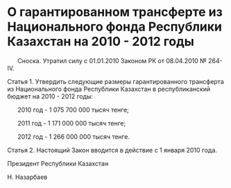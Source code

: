 # О гарантированном трансферте из Национального фонда Республики Казахстан на 2010 - 2012 годы

      Сноска. Утратил силу с 01.01.2010 Законом РК от 08.04.2010 № 264-IV.

Статья 1. Утвердить следующие размеры гарантированного трансферта из Национального фонда Республики Казахстан в республиканский бюджет на 2010 - 2012 годы:

      2010 год - 1 075 700 000 тысяч тенге;

      2011 год - 1 171 000 000 тысяч тенге;

      2012 год - 1 266 000 000 тысяч тенге.

Статья 2. Настоящий Закон вводится в действие с 1 января 2010 года.

Президент Республики Казахстан

Н. Назарбаев

